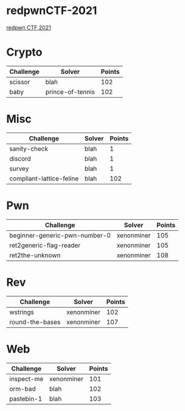 # redpwnCTF-2021
[redpwn CTF 2021](https://ctftime.org/event/1327)

# Crypto
| Challenge | Solver | Points |
| --- | --- | --- |
| scissor | blah | 102 |
|  baby | prince-of-tennis | 102 |


# Misc
| Challenge | Solver | Points |
| --- | --- | --- |
| sanity-check | blah | 1 |
|  discord | blah | 1 |
|  survey | blah | 1 |
| compliant-lattice-feline | blah | 102 |

# Pwn
| Challenge | Solver | Points |
| --- | --- | --- |
| beginner-generic-pwn-number-0 | xenonminer | 105 |
| ret2generic-flag-reader | xenonminer | 105 |
| ret2the-unknown | xenonminer | 108 |

# Rev
| Challenge | Solver | Points |
| --- | --- | --- |
| wstrings | xenonminer | 102 |
| round-the-bases | xenonminer | 107 |

# Web
| Challenge | Solver | Points |
| --- | --- | --- |
| inspect-me | xenonminer | 101 |
|  orm-bad | blah | 102 |
| pastebin-1 | blah | 103 |
